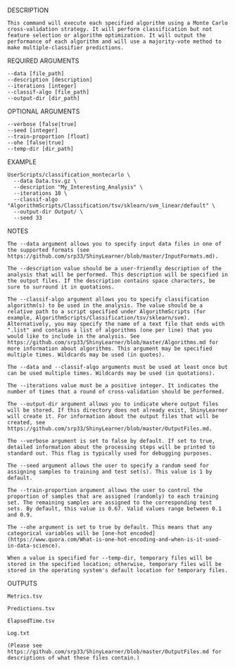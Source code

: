 DESCRIPTION

    This command will execute each specified algorithm using a Monte Carlo cross-validation strategy. It will perform classification but not feature selection or algorithm optimization. It will output the performance of each algorithm and will use a majority-vote method to make multiple-classifier predictions.

REQUIRED ARGUMENTS

    --data [file_path]
    --description [description]
    --iterations [integer]
    --classif-algo [file_path]
    --output-dir [dir_path]

OPTIONAL ARGUMENTS

    --verbose [false|true]
    --seed [integer]
    --train-proportion [float]
    --ohe [false|true]
    --temp-dir [dir_path]

EXAMPLE

    UserScripts/classification_montecarlo \
      --data Data.tsv.gz \
      --description "My_Interesting_Analysis" \
      --iterations 10 \
      --classif-algo "AlgorithmScripts/Classification/tsv/sklearn/svm_linear/default" \
      --output-dir Output/ \
      --seed 33

NOTES

    The --data argument allows you to specify input data files in one of the supported formats (see https://github.com/srp33/ShinyLearner/blob/master/InputFormats.md).

    The --description value should be a user-friendly description of the analysis that will be performed. This description will be specified in the output files. If the description contains space characters, be sure to surround it in quotations.

    The --classif-algo argument allows you to specify classification algorithm(s) to be used in the analysis. The value should be a relative path to a script specified under AlgorithmScripts (for example, AlgorithmScripts/Classification/tsv/sklearn/svm). Alternatively, you may specify the name of a text file that ends with ".list" and contains a list of algorithms (one per line) that you would like to include in the analysis. See https://github.com/srp33/ShinyLearner/blob/master/Algorithms.md for more information about algorithms. This argument may be specified multiple times. Wildcards may be used (in quotes).

    The --data and --classif-algo arguments must be used at least once but can be used multiple times. Wildcards may be used (in quotations).

    The --iterations value must be a positive integer. It indicates the number of times that a round of cross-validation should be performed.

    The --output-dir argument allows you to indicate where output files will be stored. If this directory does not already exist, ShinyLearner will create it. For information about the output files that will be created, see https://github.com/srp33/ShinyLearner/blob/master/OutputFiles.md.

    The --verbose argument is set to false by default. If set to true, detailed information about the processing steps will be printed to standard out. This flag is typically used for debugging purposes.

    The --seed argument allows the user to specify a random seed for assigning samples to training and test set(s). This value is 1 by default.

    The --train-proportion argument allows the user to control the proportion of samples that are assigned (randomly) to each training set. The remaining samples are assigned to the corresponding test sets. By default, this value is 0.67. Valid values range between 0.1 and 0.9.

    The --ohe argument is set to true by default. This means that any categorical variables will be [one-hot encoded](https://www.quora.com/What-is-one-hot-encoding-and-when-is-it-used-in-data-science).
    
    When a value is specified for --temp-dir, temporary files will be stored in the specified location; otherwise, temporary files will be stored in the operating system's default location for temporary files.

OUTPUTS

    Metrics.tsv

    Predictions.tsv

    ElapsedTime.tsv

    Log.txt

    (Please see https://github.com/srp33/ShinyLearner/blob/master/OutputFiles.md for descriptions of what these files contain.)
